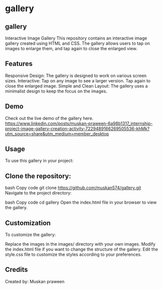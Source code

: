 # gallery
## gallery
Interactive Image Gallery This repository contains an interactive image gallery created using HTML and CSS. The gallery allows users to tap on images to enlarge them, and tap again to close the enlarged view.

## Features

Responsive Design: The gallery is designed to work on various screen sizes. Interactive: Tap on any image to see a larger version. Tap again to close the enlarged image. Simple and Clean Layout: The gallery uses a minimalist design to keep the focus on the images.

## Demo

Check out the live demo of the gallery here. https://www.linkedin.com/posts/muskan-praween-6a98b1317_internship-project-image-gallery-creation-activity-7229489166269505536-khMk?utm_source=share&utm_medium=member_desktop

## **Usage**

To use this gallery in your project:

## **Clone the repository:**

bash Copy code git clone https://github.com/muskan574/gallery.git Navigate to the project directory:

bash Copy code cd gallery Open the index.html file in your browser to view the gallery.

## **Customization**

To customize the gallery:

Replace the images in the images/ directory with your own images. Modify the index.html file if you want to change the structure of the gallery. Edit the style.css file to customize the styles according to your preferences.

## **Credits**

Created by: Muskan praween
